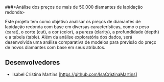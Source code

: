 ###<Análise dos preços de mais de 50.000 diamantes de lapidação redonda>

Este projeto tem como objetivo analisar os preços de diamantes de lapidação redonda com base em diversas características, como o peso (carat), o corte (cut), a cor (color), a pureza (clarity), a profundidade (depth) e a tabela (table). Além da análise exploratória dos dados, será desenvolvida uma análise comparativa de modelos para previsão do preço de novos diamantes com base em seus atributos.

## Desenvolvedores

- Isabel Cristina Martins [https://github.com/IsaCristinaMartins]
